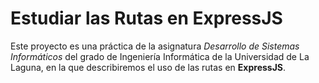 # Estudiar las Rutas en ExpressJS
Este proyecto es una práctica de la asignatura _Desarrollo de Sistemas Informáticos_ del grado de Ingeniería Informática de la Universidad de La Laguna, en la que describiremos el uso de las rutas en **ExpressJS**.
